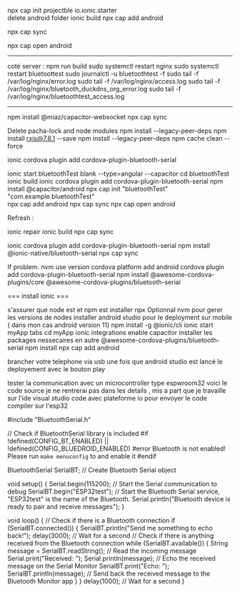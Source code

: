 npx cap init projectble io.ionic.starter  
 delete android folder
ionic build
npx cap add android

npx cap sync

npx cap open android

----------------------------------------------------------------

coté server : 
npm run build
sudo systemctl restart nginx
sudo systemctl restart bluetoottest
sudo journalctl -u bluetoothtest -f
sudo tail -f /var/log/nginx/error.log
sudo tail -f /var/log/nginx/access.log
sudo tail -f /var/log/nginx/bluetooth_duckdns_org_error.log
sudo tail -f /var/log/nginx/bluetoothtest_access.log



---------------------------------------

   <uses-permission android:maxSdkVersion="30" android:name="android.permission.BLUETOOTH" />
  <uses-permission android:name="android.permission.BLUETOOTH_SCAN" />
  <uses-permission android:name="android.permission.BLUETOOTH_CONNECT" />
  <uses-permission android:maxSdkVersion="30" android:name="android.permission.BLUETOOTH_ADMIN" />
  <android:usesCleartextTraffic="true">

  npm install @miaz/capacitor-websocket
npx cap sync


Delete pacha-lock and node modules
npm install --legacy-peer-deps
npm install rxjs@7.8.1 --save
npm install --legacy-peer-deps
npm cache clean --force

ionic cordova plugin add cordova-plugin-bluetooth-serial

ionic start bluetoothTest blank --type=angular --capacitor
cd bluetoothTest
ionic build
ionic cordova plugin add cordova-plugin-bluetooth-serial
npm install @capacitor/android
npx cap init "bluetoothTest" "com.example.bluetoothTest"  
npx cap add android
npx cap sync
npx cap open android

Refresh :

ionic repair
ionic build
npx cap sync

ionic cordova plugin add cordova-plugin-bluetooth-serial
npm install @ionic-native/bluetooth-serial
npx cap sync

If problem. nvm use version
cordova platform add android
cordova plugin add cordova-plugin-bluetooth-serial
npm install @awesome-cordova-plugins/core @awesome-cordova-plugins/bluetooth-serial

=== install ionic ===

s'assurer que node est et npm est installer npx
Optionnal nvm pour gerer les versions de nodes
installer android studio pour le deployment sur mobile ( dans mon cas android version 11)
npm install -g @ionic/cli
ionic start myApp tabs
cd myApp
ionic integrations enable capacitor
installer les packages nessecaires en autre @awesome-cordova-plugins/bluetooth-serial
npm install
npx cap add android

brancher votre telephone via usb
une fois que android studio est lancé le deployement avec le bouton play

tester la communication avec un microcontroller type espwroom32
voici le code source je ne rentrerai pas dans les details , mis a part que je travaille sur l'ide visual studio code avec plateforme io pour envoyer le code compiler sur l'esp32

#include "BluetoothSerial.h"

// Check if BluetoothSerial library is included
#if !defined(CONFIG_BT_ENABLED) || !defined(CONFIG_BLUEDROID_ENABLED)
#error Bluetooth is not enabled! Please run `make menuconfig` to and enable it
#endif

BluetoothSerial SerialBT; // Create Bluetooth Serial object

void setup()
{
Serial.begin(115200); // Start the Serial communication to debug
SerialBT.begin("ESP32test"); // Start the Bluetooth Serial service, "ESP32test" is the name of the Bluetooth.
Serial.println("Bluetooth device is ready to pair and receive messages");
}

void loop()
{
// Check if there is a Bluetooth connection
if (SerialBT.connected())
{
SerialBT.println("Send me something to echo back!");
delay(3000); // Wait for a second
// Check if there is anything received from the Bluetooth connection
while (SerialBT.available())
{
String message = SerialBT.readString(); // Read the incoming message
Serial.print("Received: ");
Serial.println(message); // Echo the received message on the Serial Monitor
SerialBT.print("Echo: ");
SerialBT.println(message); // Send back the received message to the Bluetooth Monitor app
}
}
delay(1000); // Wait for a second
}
